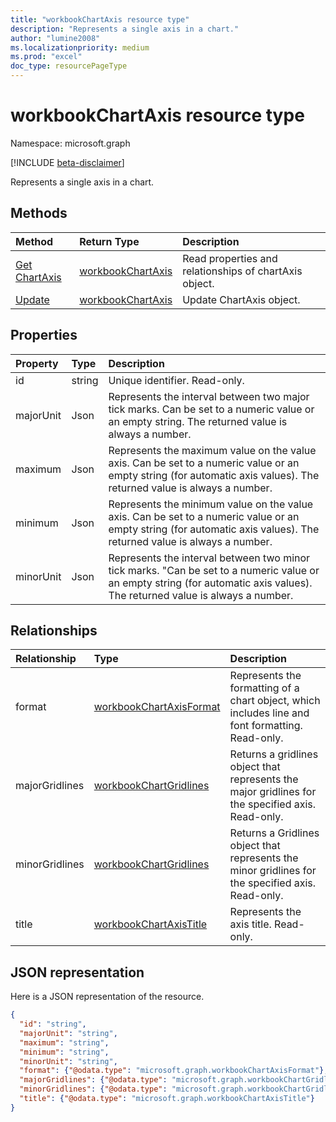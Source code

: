 ```yaml
---
title: "workbookChartAxis resource type"
description: "Represents a single axis in a chart."
author: "lumine2008"
ms.localizationpriority: medium
ms.prod: "excel"
doc_type: resourcePageType
---
```


# workbookChartAxis resource type

Namespace: microsoft.graph

[!INCLUDE [beta-disclaimer](../../includes/beta-disclaimer.md)]

Represents a single axis in a chart.


## Methods

| Method		   | Return Type	|Description|
|:---------------|:--------|:----------|
|[Get ChartAxis](../api/chartaxis-get.md) | [workbookChartAxis](workbookchartaxis.md) |Read properties and relationships of chartAxis object.|
|[Update](../api/chartaxis-update.md) | [workbookChartAxis](workbookchartaxis.md)	|Update ChartAxis object. |

## Properties
| Property	   | Type	|Description|
|:---------------|:--------|:----------|
| id       |string   | Unique identifier. Read-only.|
|majorUnit|Json|Represents the interval between two major tick marks. Can be set to a numeric value or an empty string.  The returned value is always a number.|
|maximum|Json|Represents the maximum value on the value axis.  Can be set to a numeric value or an empty string (for automatic axis values).  The returned value is always a number.|
|minimum|Json|Represents the minimum value on the value axis. Can be set to a numeric value or an empty string (for automatic axis values).  The returned value is always a number.|
|minorUnit|Json|Represents the interval between two minor tick marks. "Can be set to a numeric value or an empty string (for automatic axis values). The returned value is always a number.|

## Relationships
| Relationship | Type	|Description|
|:---------------|:--------|:----------|
|format|[workbookChartAxisFormat](workbookchartaxisformat.md)|Represents the formatting of a chart object, which includes line and font formatting. Read-only.|
|majorGridlines|[workbookChartGridlines](workbookchartgridlines.md)|Returns a gridlines object that represents the major gridlines for the specified axis. Read-only.|
|minorGridlines|[workbookChartGridlines](workbookchartgridlines.md)|Returns a Gridlines object that represents the minor gridlines for the specified axis. Read-only.|
|title|[workbookChartAxisTitle](workbookchartaxistitle.md)|Represents the axis title. Read-only.|

## JSON representation

Here is a JSON representation of the resource.

<!--{
  "blockType": "resource",
  "optionalProperties": [
    "title",
    "minorGridlines",
    "majorGridlines",
    "format"
   ],
  "keyProperty": "id",
  "@odata.type": "microsoft.graph.workbookChartAxis"
}-->

```json
{
  "id": "string",
  "majorUnit": "string",
  "maximum": "string",
  "minimum": "string",
  "minorUnit": "string",
  "format": {"@odata.type": "microsoft.graph.workbookChartAxisFormat"},
  "majorGridlines": {"@odata.type": "microsoft.graph.workbookChartGridlines"},
  "minorGridlines": {"@odata.type": "microsoft.graph.workbookChartGridlines"},
  "title": {"@odata.type": "microsoft.graph.workbookChartAxisTitle"}
}

```

<!-- uuid: 8fcb5dbc-d5aa-4681-8e31-b001d5168d79
2015-10-25 14:57:30 UTC -->
<!--
{
  "type": "#page.annotation",
  "description": "ChartAxis resource",
  "keywords": "",
  "section": "documentation",
  "tocPath": "",
  "suppressions": []
}
-->


